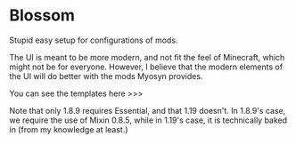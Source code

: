 # Blossom
Stupid easy setup for configurations of mods.

The UI is meant to be more modern, and not fit the feel of Minecraft, which might not be for everyone. However, I believe
that the modern elements of the UI will do better with the mods Myosyn provides.

You can see the templates here >>> 

Note that only 1.8.9 requires Essential, and that 1.19 doesn't. In 1.8.9's case, we require the use of Mixin 0.8.5, while
in 1.19's case, it is technically baked in (from my knowledge at least.)